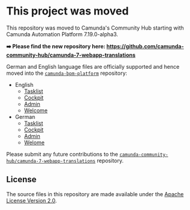 # This project was moved

This repository was moved to Camunda's Community Hub starting with Camunda Automation Platform 7.19.0-alpha3.

**➡️ Please find the new repository here: https://github.com/camunda-community-hub/camunda-7-webapp-translations**

German and English language files are officially supported and hence moved into the [`camunda-bpm-platform`](https://github.com/camunda/camunda-bpm-platform) repository:

* English
  * [Tasklist](https://github.com/camunda/camunda-bpm-platform/blob/b4d5df9365e37de76d4c04f20766bf4a358ca275/webapps/frontend/public/app/tasklist/locales/en.json)
  * [Cockpit](https://github.com/camunda/camunda-bpm-platform/blob/b4d5df9365e37de76d4c04f20766bf4a358ca275/webapps/frontend/public/app/cockpit/locales/en.json)
  * [Admin](https://github.com/camunda/camunda-bpm-platform/blob/b4d5df9365e37de76d4c04f20766bf4a358ca275/webapps/frontend/public/app/admin/locales/en.json)
  * [Welcome](https://github.com/camunda/camunda-bpm-platform/blob/b4d5df9365e37de76d4c04f20766bf4a358ca275/webapps/frontend/public/app/welcome/locales/en.json)
* German
  * [Tasklist](https://github.com/camunda/camunda-bpm-platform/blob/b4d5df9365e37de76d4c04f20766bf4a358ca275/webapps/frontend/public/app/tasklist/locales/de.json)
  * [Cockpit](https://github.com/camunda/camunda-bpm-platform/blob/b4d5df9365e37de76d4c04f20766bf4a358ca275/webapps/frontend/public/app/cockpit/locales/de.json)
  * [Admin](https://github.com/camunda/camunda-bpm-platform/blob/b4d5df9365e37de76d4c04f20766bf4a358ca275/webapps/frontend/public/app/admin/locales/de.json)
  * [Welome](https://github.com/camunda/camunda-bpm-platform/blob/b4d5df9365e37de76d4c04f20766bf4a358ca275/webapps/frontend/public/app/welcome/locales/de.json)

Please submit any future contributions to the [`camunda-community-hub/camunda-7-webapp-translations`](https://github.com/camunda-community-hub/camunda-7-webapp-translations**) repository.

## License

The source files in this repository are made available under the [Apache License Version 2.0](./LICENSE).
